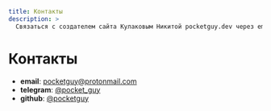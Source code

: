 ```yml
title: Контакты
description: >
  Связаться с создателем сайта Кулаковым Никитой pocketguy.dev через email, telegram, github. Контакты Кулакова Никиты.
```

# Контакты

* **email**: [pocketguy@protonmail.com](mailto:pocketguy@protonmail.com)
* **telegram**: [@pocket_guy](https://t.me/pocket_guy)
* **github**: [@pocketguy](https://github.com/pocketguy)